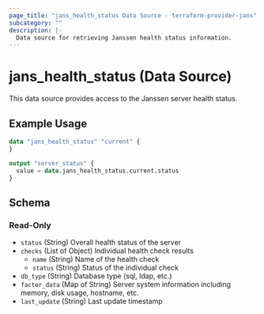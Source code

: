 ```yaml
---
page_title: "jans_health_status Data Source - terraform-provider-jans"
subcategory: ""
description: |-
  Data source for retrieving Janssen health status information.
---
```


# jans_health_status (Data Source)

This data source provides access to the Janssen server health status.

## Example Usage

```terraform
data "jans_health_status" "current" {
}

output "server_status" {
  value = data.jans_health_status.current.status
}
```

## Schema

### Read-Only

- `status` (String) Overall health status of the server
- `checks` (List of Object) Individual health check results
  - `name` (String) Name of the health check
  - `status` (String) Status of the individual check
- `db_type` (String) Database type (sql, ldap, etc.)
- `facter_data` (Map of String) Server system information including memory, disk usage, hostname, etc.
- `last_update` (String) Last update timestamp